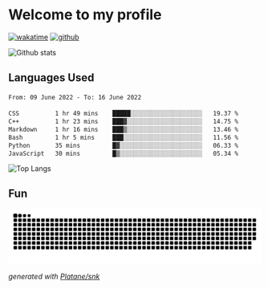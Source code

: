 # Welcome to my profile

[![wakatime](https://wakatime.com/badge/user/82c377cd-a54c-404c-b7df-177b313ca539.svg)](https://wakatime.com/@82c377cd-a54c-404c-b7df-177b313ca539)
[![github](https://img.shields.io/github/followers/xinthose?logo=github&style=plastic)](https://github.com/alanhamlett?tab=followers)

![Github stats](https://github-readme-stats.vercel.app/api?username=xinthose&show_icons=true&theme=radical&count_private=true)

## Languages Used

<!--START_SECTION:waka-->

```text
From: 09 June 2022 - To: 16 June 2022

CSS          1 hr 49 mins    █████░░░░░░░░░░░░░░░░░░░░   19.37 %
C++          1 hr 23 mins    ███▓░░░░░░░░░░░░░░░░░░░░░   14.75 %
Markdown     1 hr 16 mins    ███▒░░░░░░░░░░░░░░░░░░░░░   13.46 %
Bash         1 hr 5 mins     ███░░░░░░░░░░░░░░░░░░░░░░   11.56 %
Python       35 mins         █▓░░░░░░░░░░░░░░░░░░░░░░░   06.33 %
JavaScript   30 mins         █▒░░░░░░░░░░░░░░░░░░░░░░░   05.34 %
```

<!--END_SECTION:waka-->

![Top Langs](https://github-readme-stats.vercel.app/api/top-langs/?username=xinthose)

## Fun
![github contribution grid snake animation](https://raw.githubusercontent.com/xinthose/xinthose/output/github-contribution-grid-snake.svg)

_generated with [Platane/snk](https://github.com/Platane/snk)_
